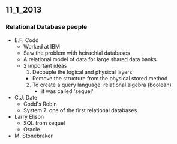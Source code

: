 ## 11_1_2013

### Relational Database people

- E.F. Codd
    - Worked at IBM
    - Saw the problem with heirachial databases
    - A relational model of data for large shared data banks
    - 2 important ideas
        1. Decouple the logical and physical layers
        - Remove the structure from the physical stored method
        2. To create a query language: relational algebra (boolean)
            - it was called 'sequel'
- C.J. Date
    - Codd's Robin
    - System 7: one of the first relational databases
- Larry Elison
    - SQL from sequel
    - Oracle
- M. Stonebraker
